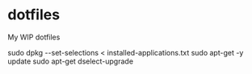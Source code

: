 # dotfiles 
My WIP dotfiles


sudo dpkg --set-selections < installed-applications.txt
sudo apt-get -y update
sudo apt-get dselect-upgrade
